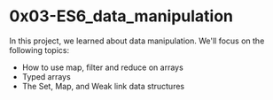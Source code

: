 # 0x03-ES6_data_manipulation
In this project, we learned about data manipulation.
We'll focus on the following topics:
+ How to use map, filter and reduce on arrays
+ Typed arrays
+ The Set, Map, and Weak link data structures
